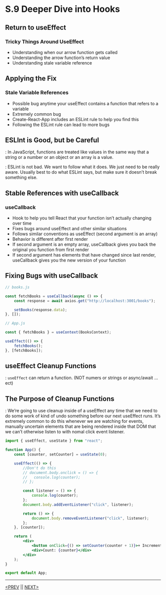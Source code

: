 # S.9 Deeper Dive into Hooks

## Return to useEffect

### Tricky Things Around UseEffect

-   Understanding when our arrow function gets called
-   Understanding the arrow function’s return value
-   Understanding stale variable reference

## Applying the Fix

### Stale Variable References

-   Possible bug anytime your useEffect contains a function that refers to a variable
-   Extremely common bug
-   Create-React-App includes an ESLint rule to help you find this
-   Following the ESLint rule can lead to more bugs

## ESLInt is Good, but be Careful

: In JavaScript, functions are treated like values in the same way that a string or a number or an object or an array is a value.

: ESLint is not bad. We want to follow what it does. We just need to be really aware. Usually best to do what ESLint says, but make sure it doesn’t break something else.

## Stable References with useCallback

### useCallback

-   Hook to help you tell React that your function isn’t actually changing over time
-   Fixes bugs around useEffect and other similar situations
-   Follows similar conventions as useEffect (second argument is an array)
-   Behavior is different after first render
-   If second argument is an empty array, useCallback gives you back the original you function from first render
-   If second argument has elements that have changed since last render, useCallback gives you the new version of your function

## Fixing Bugs with useCallback

```jsx
// books.js

const fetchBooks = useCallback(async () => {
	const response = await axios.get("http://localhost:3001/books");

	setBooks(response.data);
}, []);
```

```jsx
// App.js

const { fetchBooks } = useContext(BooksContext);

useEffect(() => {
	fetchBooks();
}, [fetchBooks]);
```

## useEffect Cleanup Functions

: `useEffect` can return a function. (NOT numers or strings or async/await … ect)

## The Purpose of Cleanup Functions

: We’re going to use cleanup inside of a useEffect any time that we need to do some work of kind of undo something before our next useEffect runs. It’s extremely common to do this whenever we are watching for events, manually uncertain elements that are being rendered inside that DOM that we can’t otherwise listen to with nomal click event listener.

```jsx
import { useEffect, useState } from "react";

function App() {
	const [counter, setCounter] = useState(0);

	useEffect(() => {
		//Don't do this
		// document.body.onclick = () => {
		//   console.log(counter);
		// };

		const listener = () => {
			console.log(counter);
		};
		document.body.addEventListener("click", listener);

		return () => {
			document.body.removeEventListener("click", listener);
		};
	}, [counter]);

	return (
		<div>
			<button onClick={() => setCounter(counter + 1)}>+ Increment</button>
			<div>Count: {counter}</div>
		</div>
	);
}

export default App;
```

---

[<PREV](./230204.md) || [NEXT>](./230206.md)
